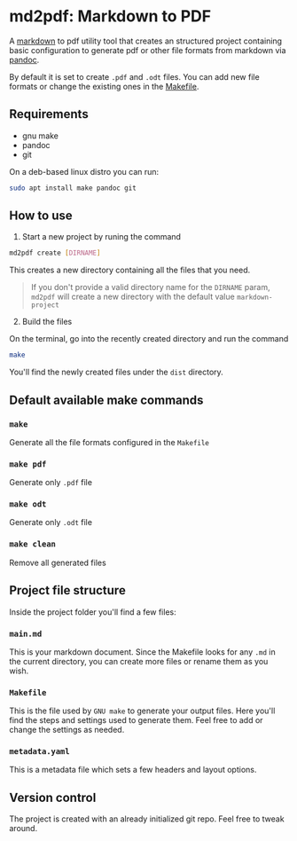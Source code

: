 # md2pdf: Markdown to PDF

A [markdown] to pdf utility tool that creates
an structured project containing basic configuration to
generate pdf or other file formats from markdown via [pandoc].

By default it is set to create `.pdf` and `.odt` files.
You can add new file formats or change the existing ones in the [Makefile].

## Requirements

- gnu make
- pandoc
- git

On a deb-based linux distro you can run:

```bash
sudo apt install make pandoc git
```

## How to use

1. Start a new project by runing the command

```bash
md2pdf create [DIRNAME]
```

This creates a new directory containing all the files that you need.

> If you don't provide a valid directory name for the `DIRNAME` param,
> `md2pdf` will create a new directory with the default value `markdown-project`

2. Build the files

On the terminal, go into the recently created directory and run the command

```bash
make
```

You'll find the newly created files under the `dist` directory.

## Default available make commands

### `make`

Generate all the file formats configured in the `Makefile`

### `make pdf`

Generate only `.pdf` file

### `make odt`

Generate only `.odt` file

### `make clean`

Remove all generated files

## Project file structure

Inside the project folder you'll find a few files:

### `main.md`

This is your markdown document. Since the
Makefile looks for any `.md` in the current directory,
you can create more files or rename them as you wish.

### `Makefile`

This is the file used by `GNU make` to generate your output files. Here you'll find the steps and settings used to generate them. Feel free to add or change the settings as needed.

### `metadata.yaml`

This is a metadata file which sets a few headers and layout options.

## Version control

The project is created with an already initialized git repo.
Feel free to tweak around.

[pandoc]: https://pandoc.org
[markdown]: https://daringfireball.net/projects/markdown/
[makefile]: https://www.gnu.org/software/make/manual/make.html#Introduction
